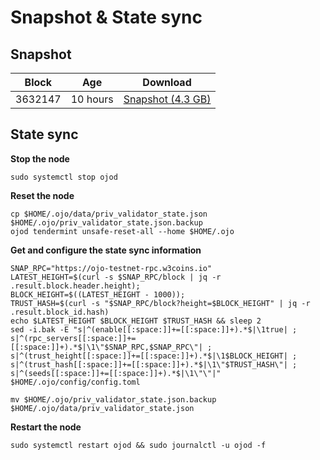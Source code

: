 # Snapshot & State sync

## Snapshot

| Block   | Age     | Download                                                                                                                 |
| ------- | ------- | ------------------------------------------------------------------------------------------------------------------------ |
|   3632147   |  10 hours | [Snapshot (4.3 GB)](https://s3.eu-central-1.amazonaws.com/w3coins.io/snapshots/ojo-testnet/ojo_snapsot_latest.tar.lz4)  |

## State sync

**Stop the node**

```
sudo systemctl stop ojod
```

**Reset the node**

```
cp $HOME/.ojo/data/priv_validator_state.json $HOME/.ojo/priv_validator_state.json.backup
ojod tendermint unsafe-reset-all --home $HOME/.ojo
```

**Get and configure the state sync information**

```
SNAP_RPC="https://ojo-testnet-rpc.w3coins.io"
LATEST_HEIGHT=$(curl -s $SNAP_RPC/block | jq -r .result.block.header.height);
BLOCK_HEIGHT=$((LATEST_HEIGHT - 1000));
TRUST_HASH=$(curl -s "$SNAP_RPC/block?height=$BLOCK_HEIGHT" | jq -r .result.block_id.hash) 
echo $LATEST_HEIGHT $BLOCK_HEIGHT $TRUST_HASH && sleep 2
sed -i.bak -E "s|^(enable[[:space:]]+=[[:space:]]+).*$|\1true| ;
s|^(rpc_servers[[:space:]]+=[[:space:]]+).*$|\1\"$SNAP_RPC,$SNAP_RPC\"| ;
s|^(trust_height[[:space:]]+=[[:space:]]+).*$|\1$BLOCK_HEIGHT| ;
s|^(trust_hash[[:space:]]+=[[:space:]]+).*$|\1\"$TRUST_HASH\"| ;
s|^(seeds[[:space:]]+=[[:space:]]+).*$|\1\"\"|" $HOME/.ojo/config/config.toml
```

```
mv $HOME/.ojo/priv_validator_state.json.backup $HOME/.ojo/data/priv_validator_state.json
```

**Restart the node**

```
sudo systemctl restart ojod && sudo journalctl -u ojod -f
```

